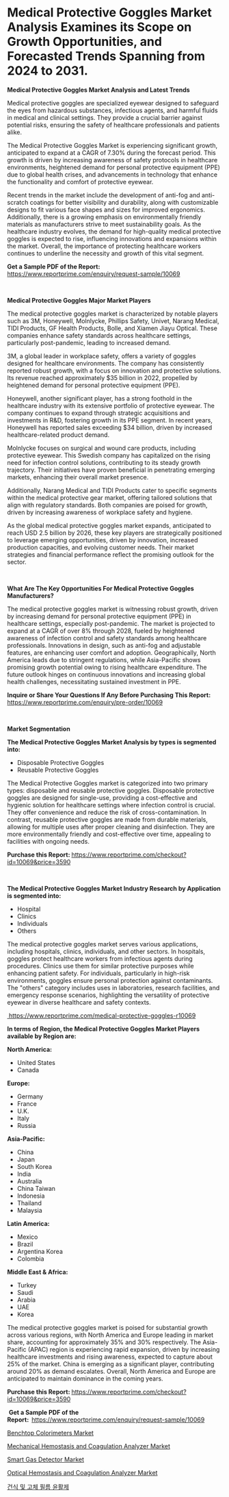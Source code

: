 <p><h1>Medical Protective Goggles Market Analysis Examines its Scope on Growth Opportunities, and Forecasted Trends Spanning from 2024 to 2031.</h1></p><p><strong>Medical Protective Goggles Market Analysis and Latest Trends</strong></p>
<p><p>Medical protective goggles are specialized eyewear designed to safeguard the eyes from hazardous substances, infectious agents, and harmful fluids in medical and clinical settings. They provide a crucial barrier against potential risks, ensuring the safety of healthcare professionals and patients alike.</p><p>The Medical Protective Goggles Market is experiencing significant growth, anticipated to expand at a CAGR of 7.30% during the forecast period. This growth is driven by increasing awareness of safety protocols in healthcare environments, heightened demand for personal protective equipment (PPE) due to global health crises, and advancements in technology that enhance the functionality and comfort of protective eyewear.</p><p>Recent trends in the market include the development of anti-fog and anti-scratch coatings for better visibility and durability, along with customizable designs to fit various face shapes and sizes for improved ergonomics. Additionally, there is a growing emphasis on environmentally friendly materials as manufacturers strive to meet sustainability goals. As the healthcare industry evolves, the demand for high-quality medical protective goggles is expected to rise, influencing innovations and expansions within the market. Overall, the importance of protecting healthcare workers continues to underline the necessity and growth of this vital segment.</p></p>
<p><strong>Get a Sample PDF of the Report:&nbsp;</strong> <a href="https://www.reportprime.com/enquiry/request-sample/10069">https://www.reportprime.com/enquiry/request-sample/10069</a></p>
<p>&nbsp;</p>
<p><strong>Medical Protective Goggles Major Market Players</strong></p>
<p><p>The medical protective goggles market is characterized by notable players such as 3M, Honeywell, Molnlycke, Phillips Safety, Univet, Narang Medical, TIDI Products, GF Health Products, Bolle, and Xiamen Jiayu Optical. These companies enhance safety standards across healthcare settings, particularly post-pandemic, leading to increased demand.</p><p>3M, a global leader in workplace safety, offers a variety of goggles designed for healthcare environments. The company has consistently reported robust growth, with a focus on innovation and protective solutions. Its revenue reached approximately $35 billion in 2022, propelled by heightened demand for personal protective equipment (PPE).</p><p>Honeywell, another significant player, has a strong foothold in the healthcare industry with its extensive portfolio of protective eyewear. The company continues to expand through strategic acquisitions and investments in R&D, fostering growth in its PPE segment. In recent years, Honeywell has reported sales exceeding $34 billion, driven by increased healthcare-related product demand.</p><p>Molnlycke focuses on surgical and wound care products, including protective eyewear. This Swedish company has capitalized on the rising need for infection control solutions, contributing to its steady growth trajectory. Their initiatives have proven beneficial in penetrating emerging markets, enhancing their overall market presence.</p><p>Additionally, Narang Medical and TIDI Products cater to specific segments within the medical protective gear market, offering tailored solutions that align with regulatory standards. Both companies are poised for growth, driven by increasing awareness of workplace safety and hygiene.</p><p>As the global medical protective goggles market expands, anticipated to reach USD 2.5 billion by 2026, these key players are strategically positioned to leverage emerging opportunities, driven by innovation, increased production capacities, and evolving customer needs. Their market strategies and financial performance reflect the promising outlook for the sector.</p></p>
<p>&nbsp;</p>
<p><strong>What Are The Key Opportunities For Medical Protective Goggles Manufacturers?</strong></p>
<p><p>The medical protective goggles market is witnessing robust growth, driven by increasing demand for personal protective equipment (PPE) in healthcare settings, especially post-pandemic. The market is projected to expand at a CAGR of over 8% through 2028, fueled by heightened awareness of infection control and safety standards among healthcare professionals. Innovations in design, such as anti-fog and adjustable features, are enhancing user comfort and adoption. Geographically, North America leads due to stringent regulations, while Asia-Pacific shows promising growth potential owing to rising healthcare expenditure. The future outlook hinges on continuous innovations and increasing global health challenges, necessitating sustained investment in PPE.</p></p>
<p><strong>Inquire or Share Your Questions If Any Before Purchasing This Report:</strong> <a href="https://www.reportprime.com/enquiry/pre-order/10069">https://www.reportprime.com/enquiry/pre-order/10069</a></p>
<p>&nbsp;</p>
<p><strong>Market Segmentation</strong></p>
<p><strong>The Medical Protective Goggles Market Analysis by types is segmented into:</strong></p>
<p><ul><li>Disposable Protective Goggles</li><li>Reusable Protective Goggles</li></ul></p>
<p><p>The Medical Protective Goggles market is categorized into two primary types: disposable and reusable protective goggles. Disposable protective goggles are designed for single-use, providing a cost-effective and hygienic solution for healthcare settings where infection control is crucial. They offer convenience and reduce the risk of cross-contamination. In contrast, reusable protective goggles are made from durable materials, allowing for multiple uses after proper cleaning and disinfection. They are more environmentally friendly and cost-effective over time, appealing to facilities with ongoing needs.</p></p>
<p><strong>Purchase this Report:&nbsp;</strong><a href="https://www.reportprime.com/checkout?id=10069&price=3590">https://www.reportprime.com/checkout?id=10069&price=3590</a></p>
<p>&nbsp;</p>
<p><strong>The Medical Protective Goggles Market Industry Research by Application is segmented into:</strong></p>
<p><ul><li>Hospital</li><li>Clinics</li><li>Individuals</li><li>Others</li></ul></p>
<p><p>The medical protective goggles market serves various applications, including hospitals, clinics, individuals, and other sectors. In hospitals, goggles protect healthcare workers from infectious agents during procedures. Clinics use them for similar protective purposes while enhancing patient safety. For individuals, particularly in high-risk environments, goggles ensure personal protection against contaminants. The "others" category includes uses in laboratories, research facilities, and emergency response scenarios, highlighting the versatility of protective eyewear in diverse healthcare and safety contexts.</p></p>
<p><a href="https://www.reportprime.com/medical-protective-goggles-r10069">&nbsp;https://www.reportprime.com/medical-protective-goggles-r10069</a></p>
<p><strong>In terms of Region, the Medical Protective Goggles Market Players available by Region are:</strong></p>
<p>
    <p> <strong> North America: </strong>
        <ul>
            <li>United States</li>
            <li>Canada</li>
        </ul>
        </p> 
    <p> <strong> Europe: </strong>
        <ul>
            <li>Germany</li>
            <li>France</li>
            <li>U.K.</li>
            <li>Italy</li>
            <li>Russia</li>
        </ul>
        </p> 
    <p> <strong> Asia-Pacific: </strong>
        <ul>
            <li>China</li>
            <li>Japan</li>
            <li>South Korea</li>
            <li>India</li>
            <li>Australia</li>
            <li>China Taiwan</li>
            <li>Indonesia</li>
            <li>Thailand</li>
            <li>Malaysia</li>
        </ul>
        </p> 
    <p> <strong> Latin America: </strong>
        <ul>
            <li>Mexico</li>
            <li>Brazil</li>
            <li>Argentina Korea</li>
            <li>Colombia</li>
        </ul>
        </p> 
    <p> <strong> Middle East & Africa: </strong>
        <ul>
            <li>Turkey</li>
            <li>Saudi</li>
            <li>Arabia</li>
            <li>UAE</li>
            <li>Korea</li>
        </ul>
    </p>
    </p>
<p><p>The medical protective goggles market is poised for substantial growth across various regions, with North America and Europe leading in market share, accounting for approximately 35% and 30% respectively. The Asia-Pacific (APAC) region is experiencing rapid expansion, driven by increasing healthcare investments and rising awareness, expected to capture about 25% of the market. China is emerging as a significant player, contributing around 20% as demand escalates. Overall, North America and Europe are anticipated to maintain dominance in the coming years.</p></p>
<p><strong>Purchase this Report: </strong><a href="https://www.reportprime.com/checkout?id=10069&price=3590">https://www.reportprime.com/checkout?id=10069&price=3590</a></p>
<p>&nbsp;<strong>Get a Sample PDF of the Report:&nbsp;&nbsp;</strong><a href="https://www.reportprime.com/enquiry/request-sample/10069">https://www.reportprime.com/enquiry/request-sample/10069</a></p>
<p><strong></strong></p>
<p><p><a href="https://issuu.com/reportprime-2/docs/benchtop-colorimeters-market-size-2_3142db1bffdc1d">Benchtop Colorimeters Market</a></p><p><a href="https://medium.com/@lamm8276/the-global-market-overview-of-the-mechanical-hemostasis-and-coagulation-analyzer-market-provides-5c04b230bd9b">Mechanical Hemostasis and Coagulation Analyzer Market</a></p><p><a href="https://www.linkedin.com/pulse/future-insights-smart-gas-detector-market-trends-regional-analysis-kioaf?trackingId=9vX9GCekRBSZVmK7pXO2CA%3D%3D">Smart Gas Detector Market</a></p><p><a href="https://medium.com/@lamm8276/the-optical-hemostasis-and-coagulation-analyzer-market-is-experiencing-higher-than-anticipated-fa030bdafe89">Optical Hemostasis and Coagulation Analyzer Market</a></p><p><a href="https://medium.com/@test11.4/%EA%B1%B4%EC%8B%9D-%EB%B0%8F-%EA%B3%A0%ED%98%95-%ED%95%84%EB%A6%84-%EC%9C%A4%ED%99%9C%EC%A0%9C-%EC%8B%9C%EC%9E%A5-%ED%86%B5%EC%B0%B0%EB%A0%A5-%EC%A0%9C%ED%92%88-%EC%9C%A0%ED%98%95-%EC%9D%91%EC%9A%A9-%EB%8F%99%ED%96%A5-%EB%B0%8F-%EC%A7%80%EC%97%AD-%EB%B6%84%EC%84%9D-2024%EB%85%84%EB%B6%80%ED%84%B0-2031%EB%85%84%EA%B9%8C%EC%A7%80-76e46006a0fc">건식 및 고체 필름 윤활제</a></p></p>